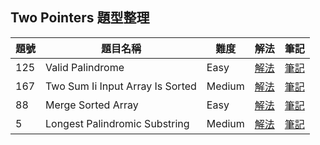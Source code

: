 ## Two Pointers 題型整理

| 題號 | 題目名稱 | 難度 | 解法 | 筆記 |
|------|----------|------|------|------|
| 125 | Valid Palindrome | Easy | [解法](125_valid_palindrome/solution.go) | [筆記](125_valid_palindrome/README.md) |
| 167 | Two Sum Ii Input Array Is Sorted | Medium | [解法](167_two_sum_II_input_array_is_sorted/solution.go) | [筆記](167_two_sum_II_input_array_is_sorted/README.md) |
| 88 | Merge Sorted Array | Easy | [解法](88_merge_sorted_array/solution.go) | [筆記](88_merge_sorted_array/README.md) |
| 5 | Longest Palindromic Substring | Medium | [解法](5_longest_palindromic_substring/solution.go) | [筆記](5_longest_palindromic_substring/README.md) |
